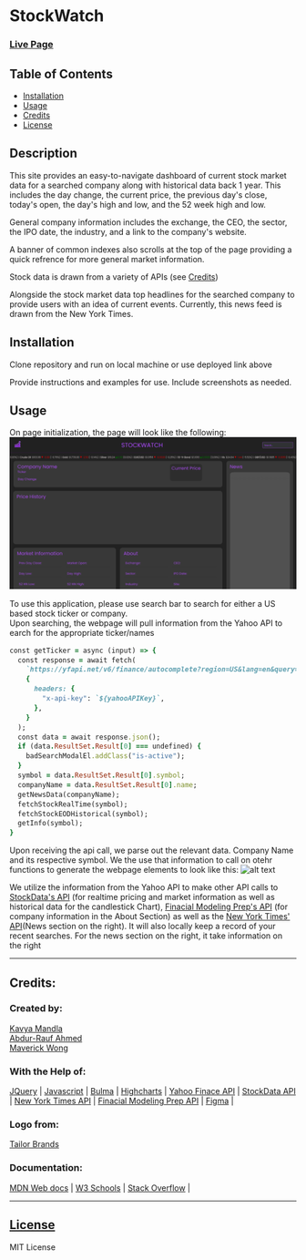 # StockWatch

### [Live Page](https://smandla.github.io/stockwatch/)

## Table of Contents

* [Installation](#installation)
* [Usage](#usage)
* [Credits](#credits)
* [License](#license)

## Description 

This site provides an easy-to-navigate dashboard of current stock market data for a searched company along with historical data back 1 year. This includes the day change, the current price, the previous day's close, today's open, the day's high and low, and the 52 week high and low.

General company information includes the exchange, the CEO, the sector, the IPO date, the industry, and a link to the company's website.

A banner of common indexes also scrolls at the top of the page providing a quick refrence for more general market information. 

Stock data is drawn from a variety of APIs (see [Credits](#credits))

Alongside the stock market data top headlines for the searched company to provide users with an idea of current events. Currently, this news feed is drawn from the New York Times.  

## Installation

Clone repository and run on local machine or use deployed link above


Provide instructions and examples for use. Include screenshots as needed. 

## Usage 

On page initialization, the page will look like the following:
![alt text](assets/images/screenshot.png)

To use this application, please use search bar to search for either a US based stock ticker or company.  
Upon searching, the webpage will pull information from the Yahoo API to earch for the appropriate ticker/names
```ruby
const getTicker = async (input) => {
  const response = await fetch(
    `https://yfapi.net/v6/finance/autocomplete?region=US&lang=en&query=${input}`,
    {
      headers: {
        "x-api-key": `${yahooAPIKey}`,
      },
    }
  );
  const data = await response.json();
  if (data.ResultSet.Result[0] === undefined) {
    badSearchModalEl.addClass("is-active");
  }
  symbol = data.ResultSet.Result[0].symbol;
  companyName = data.ResultSet.Result[0].name;
  getNewsData(companyName);
  fetchStockRealTime(symbol);
  fetchStockEODHistorical(symbol);
  getInfo(symbol);
}
```
Upon receiving the api call, we parse out the relevant data. Company Name and its respective symbol. We the use that information to call on otehr functions to generate the webpage elements to look like this:
![alt text](assets/images/example.gif)

We utilize the information from the Yahoo API to make other API calls to [StockData's API](https://www.stockdata.org/) 
(for realtime pricing and market information as well as historical data for the candlestick Chart), 
[Finacial Modeling Prep's API](https://site.financialmodelingprep.com/) (for company information in the About Section) 
as well as the [New York Times' API](https://developer.nytimes.com/)(News section on the right).
It will also locally keep a record of your recent searches. For the news section on the right, it take information on the right


---
## Credits:


### Created by:

[Kavya Mandla](https://github.com/smandla)   
[Abdur-Rauf Ahmed](https://github.com/Corasinth)  
[Maverick Wong](https://github.com/maverickwong17)

### With the Help of:

[JQuery](https://jquery.com/) |
[Javascript](https://www.javascript.com/) |
[Bulma](https://bulma.io/) | 
[Highcharts](https://www.highcharts.com/) | 
[Yahoo Finace API](https://www.yahoofinanceapi.com/) | 
[StockData API](https://www.stockdata.org/) |
[New York Times   API](https://developer.nytimes.com/) |
[Finacial Modeling Prep API](https://site.financialmodelingprep.com/) |
[Figma](https://www.figma.com/) |

### Logo from:  
[Tailor Brands](https://www.tailorbrands.com/)

### Documentation:
[MDN Web docs](https://developer.mozilla.org/en-US/) | 
[W3 Schools](https://www.w3schools.com/) | 
[Stack Overflow](https://stackoverflow.com/) |

---
## [License](./LICENSE)

MIT License